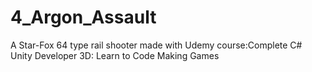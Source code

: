 # 4_Argon_Assault
A Star-Fox 64 type rail shooter made with Udemy course:Complete C# Unity Developer 3D: Learn to Code Making Games
